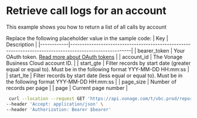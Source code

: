 # Retrieve call logs for an account
This example shows you how to return a list of all calls by account

Replace the following placeholder value in the sample code:
| Key        | Description                                                                                            |
|------------|--------------------------------------------------------------------------------------------------------|
| bearer_token | Your OAuth token. [Read more about OAuth tokens](https://developer.nexmo.com/vonage-business-cloud/vbc-apis/getting-started/authentication) |
| account_id | The Vonage Business Cloud account ID. |
| start_gte | Filter records by start date (greater equal or equal to). Must be in the following format YYY-MM-DD HH:mm:ss | 
| start_lte | Filter records by start date (less equal or equal to).  Must be in the following format YYY-MM-DD HH:mm:ss | 
| page_size | Number of records per page |
| page | Current page number |
``` bash
 curl --location --request GET 'https://api.vonage.com/t/vbc.prod/reports/v1/accounts/$account_id/call-logs?start:gte=$start_gte&start:lte=$start_lte&page_size=$page_size&page=$page' \
--header 'Accept: application/json' \
--header 'Authorization: Bearer $bearer'
```
